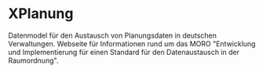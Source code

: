 # XPlanung
Datenmodel für den Austausch von Planungsdaten in deutschen Verwaltungen.
Webseite für Informationen rund um das MORO "Entwicklung und Implementierung für einen Standard für den Datenaustausch in der Raumordnung".
